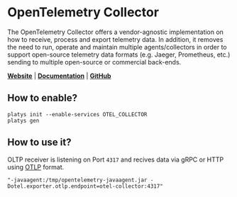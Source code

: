 # OpenTelemetry Collector

The OpenTelemetry Collector offers a vendor-agnostic implementation on how to receive, process and export telemetry data. In addition, it removes the need to run, operate and maintain multiple agents/collectors in order to support open-source telemetry data formats (e.g. Jaeger, Prometheus, etc.) sending to multiple open-source or commercial back-ends.

**[Website](https://opentelemetry.io/)** | **[Documentation](https://opentelemetry.io/docs/collector/)** | **[GitHub](https://github.com/open-telemetry/opentelemetry-collector)**

## How to enable?

```
platys init --enable-services OTEL_COLLECTOR
platys gen
```

## How to use it?

OLTP receiver is listening on Port `4317` and recives data via gRPC or HTTP using [OTLP](https://github.com/open-telemetry/opentelemetry-specification/blob/main/specification/protocol/otlp) format.

```
"-javaagent:/tmp/opentelemetry-javaagent.jar -Dotel.exporter.otlp.endpoint=otel-collector:4317"    
```

